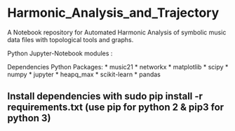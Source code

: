 # Harmonic_Analysis_and_Trajectory
A Notebook repository for Automated Harmonic Analysis of symbolic music data files with topological tools and graphs.

Python Jupyter-Notebook modules :

  Dependencies Python Packages:
    * music21
    * networkx
    * matplotlib
    * scipy
    * numpy
    * jupyter
    * heapq_max
    * scikit-learn
    * pandas

## Install dependencies with sudo pip install -r requirements.txt (use pip for python 2 & pip3 for python 3)

